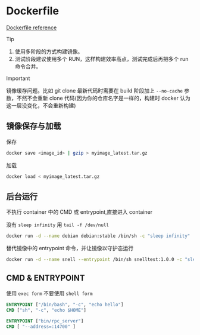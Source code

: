 # Dockerfile

[Dockerfile reference](https://docs.docker.com/reference/dockerfile/)

> [!TIP]
>
> 1. 使用多阶段的方式构建镜像。
> 2. 测试阶段建议使用多个 RUN，这样构建效率高点，测试完成后再把多个 run 命令合并。

> [!IMPORTANT]
>
> 镜像缓存问题。比如 git clone 最新代码时需要在 build 阶段加上 `--no-cache` 参数，不然不会重新 clone 代码(因为你的仓库名字是一样的，构建时 docker 认为这一层没变化，不会重新构建)

## 镜像保存与加载

保存

```sh
docker save <image_id> | gzip > myimage_latest.tar.gz
```

加载

```sh
docker load < myimage_latest.tar.gz
```

## 后台运行

不执行 container 中的 CMD 或 entrypoint,直接进入 container

没有 `sleep infinity` 用 `tail -f /dev/null`

```sh
docker run -d --name debian debian:stable /bin/sh -c "sleep infinity"

```

替代镜像中的 entrypoint 命令，并让镜像以守护态运行

```sh
docker run -d --name snell --entrypoint /bin/sh snelltest:1.0.0 -c "sleep infinity"

```

## CMD & ENTRYPOINT

使用 `exec form` 不要使用 `shell form`

```dockerfile
ENTRYPOINT ["/bin/bash", "-c", "echo hello"]
CMD ["sh", "-c", "echo $HOME"]
```

```dockerfile
ENTRYPOINT ["bin/rpc_server"]
CMD [ "--address=:14700" ]
```
